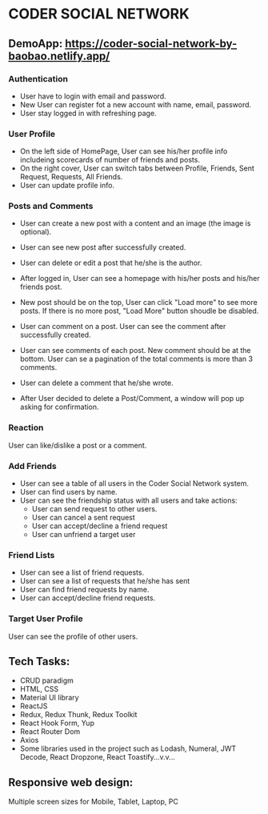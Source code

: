 # CODER SOCIAL NETWORK


## DemoApp: https://coder-social-network-by-baobao.netlify.app/


### Authentication
- User have to login with email and password.
- New User can register fot a new account with name, email, password.
- User stay logged in with refreshing page.

### User Profile
- On the left side of HomePage, User can see his/her profile info includeing scorecards of number of friends and posts.
- On the right cover, User can switch tabs between Profile, Friends, Sent Request, Requests, All Friends.
- User can update profile info.

### Posts and Comments
- User can create a new post with a content and an image (the image is optional).
- User can see new post after successfully created.
- User can delete or edit a post that he/she is the author.
- After logged in, User can see a homepage with his/her posts and his/her friends post. 
- New post should be on the top, User can click "Load more" to see more posts. If there is no more post, "Load More" button shoudle be disabled.

- User can comment on a post. User can see the comment after successfully created.
- User can see comments of each post. New comment should be at the bottom. User can se a pagination of the total comments is more than 3 comments.
- User can delete a comment that he/she wrote.

- After User decided to delete a Post/Comment, a window will pop up asking for confirmation.

### Reaction
User can like/dislike a post or a comment.

### Add Friends
- User can see a table of all users in the Coder Social Network system.
- User can find users by name.
- User can see the friendship status with all users and take actions:
  - User can send request to other users.
  - User can cancel a sent request
  - User can accept/decline a friend request
  - User can unfriend a target user

### Friend Lists
- User can see a list of friend requests.
- User can see a list of requests that he/she has sent
- User can find friend requests by name.
- User can accept/decline friend requests.

### Target User Profile
User can see the profile of other users.


## Tech Tasks:
- CRUD paradigm
- HTML, CSS
- Material UI library
- ReactJS
- Redux, Redux Thunk, Redux Toolkit
- React Hook Form, Yup
- React Router Dom
- Axios
- Some libraries used in the project such as Lodash, Numeral, JWT Decode, React Dropzone, React Toastify...v.v...

## Responsive web design:
Multiple screen sizes for Mobile, Tablet, Laptop, PC
